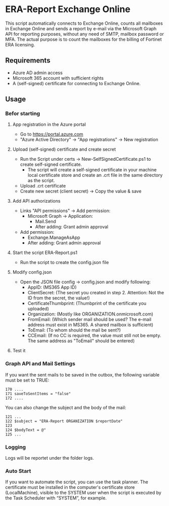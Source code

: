 # ERA-Report Exchange Online

This script automatically connects to Exchange Online, counts all mailboxes in Exchange Online and sends a report by e-mail via the Microsoft Graph API for reporting purposes, without any need of SMTP, mailbox password or MFA. The actual purpose is to count the mailboxes for the billing of Fortinet ERA licensing. 

## Requirements

- Azure AD admin access
- Microsoft 365 account with sufficient rights
- A (self-signed) certificate for connecting to Exchange Online.

## Usage
### Befor starting

1. App registration in the Azure portal
   - Go to https://portal.azure.com
   - "Azure Active Directory" → "App registrations" → New registration

2. Upload (self-signed) certificate and create secret
   - Run the Script under certs -> New-SelfSignedCertificate.ps1 to create self-signed certificate.
     - The script will create a self-signed certificate in your machine local certificate store and create an .crt file in the same directory as the script.
   - Upload .crt certificate
   - Create new secret (client secret) -> Copy the value & save

3. Add API authorizations
   - Links "API permissions" -> Add permission:
     - Microsoft Graph → Application:
       - Mail.Send
       - After adding: Grant admin approval
    - Add permission:
      - Exchange.ManageAsApp
      - After adding: Grant admin approval

4. Start the script ERA-Report.ps1
   - Run the script to create the config.json file

5. Modify config.json
   - Open the JSON file config -> config.json and modify following:
     - AppID: (MS365 App ID)
     - ClientSecret: (The secret you created in step 2. Attention: Not the ID from the secret, the value!)
     - CertificateThumbprint: (Thumbprint of the certificate you uploaded)
     - Organization: (Mostly like ORGANIZATION.onmicrosoft.com)
     - FromEmail: (Which sender mail should be used? The e-mail address must exist in MS365. A shared mailbox is sufficient)
     - ToEmail: (To whom should the mail be sent?)
     - CCEmail: (If no CC is required, the value must still not be empty. The same address as "ToEmail" should be entered)

6. Test it

### Graph API and Mail Settings

If you want the sent mails to be saved in the outbox, the following variable must be set to TRUE:

    170 ....
    171 saveToSentItems = "false"
    172 ....

You can also change the subject and the body of the mail:

    121 ...
    122 $subject = "ERA-Report ORGANIZATION $reportDate"
    123 
    124 $bodyText = @"
    125 ...

### Logging

Logs will be reportet under the folder logs.
  
### Auto Start

If you want to automate the script, you can use the task planner. The certificate must be installed in the computer's certificate store (LocalMachine), visible to the SYSTEM user when the script is executed by the Task Scheduler with “SYSTEM”, for example.
